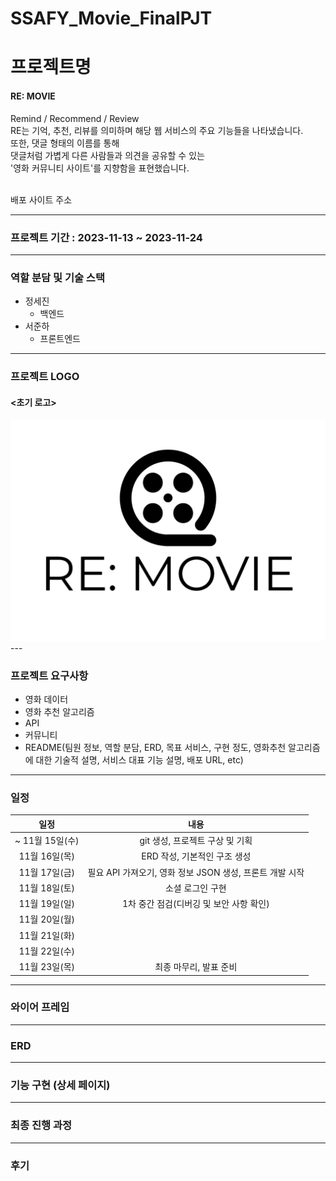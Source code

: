 # SSAFY_Movie_FinalPJT

# 프로젝트명

<h4>RE: MOVIE</h4>

Remind / Recommend / Review
</br>
RE는 기억, 추천, 리뷰를 의미하며 해당 웹 서비스의 주요 기능들을 나타냈습니다.
</br>
또한, 댓글 형태의 이름를 통해
</br>
댓글처럼 가볍게 다른 사람들과 의견을 공유할 수 있는
</br>
'영화 커뮤니티 사이트'를 지향함을 표현했습니다.

</br>
배포 사이트 주소

---

### 프로젝트 기간 : 2023-11-13 ~ 2023-11-24

---

### 역할 분담 및 기술 스택

- 정세진
  - 백엔드
- 서준하
  - 프론트엔드

---

### 프로젝트 LOGO
#### <초기 로고>
<img src="https://github.com/SeoJunHa96/SSAFY_Movie_FinalPJT/blob/main/img/RE_%20MOVIE-logo.png">
---

### 프로젝트 요구사항

  - 영화 데이터
  - 영화 추천 알고리즘
  - API
  - 커뮤니티
  - README(팀원 정보, 역할 분담, ERD, 목표 서비스, 구현 정도, 영화추천 알고리즘에 대한 기술적 설명, 서비스 대표 기능 설명, 배포 URL, etc)

---

### 일정

|      일정       |                           내용                           |
| :-------------: | :------------------------------------------------------: |
| ~ 11월 15일(수) |             git 생성, 프로젝트 구상 및 기획              |
|  11월 16일(목)  |               ERD 작성, 기본적인 구조 생성               |
|  11월 17일(금)  | 필요 API 가져오기, 영화 정보 JSON 생성, 프론트 개발 시작 |
|  11월 18일(토)  |                     소셜 로그인 구현                     |
|  11월 19일(일)  |         1차 중간 점검(디버깅 및 보안 사항 확인)          |
|  11월 20일(월)  |                                                          |
|  11월 21일(화)  |                                                          |
|  11월 22일(수)  |                                                          |
|  11월 23일(목)  |                  최종 마무리, 발표 준비                  |



---

### 와이어 프레임

---

### ERD

---

### 기능 구현 (상세 페이지)

---

### 최종 진행 과정

---

### 후기
